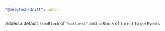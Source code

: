 ```yaml
---
"@delvtech/drift": patch
---
```


Added a default `fromBlock` of `"earliest"` and `toBlock` of `latest` to `getEvents`

